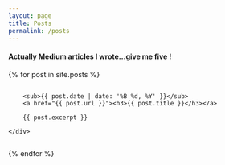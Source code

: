 ```yaml
---
layout: page
title: Posts
permalink: /posts
---
```

<h4 class='title-sub'>Actually Medium articles I wrote...give me five !</h4>

{% for post in site.posts %}
<div class="row">
	<div class="small-12 columns">

		<sub>{{ post.date | date: '%B %d, %Y' }}</sub>
		<a href="{{ post.url }}"><h3>{{ post.title }}</h3></a>

	  	{{ post.excerpt }}

	</div>
</div>

{% endfor %}

